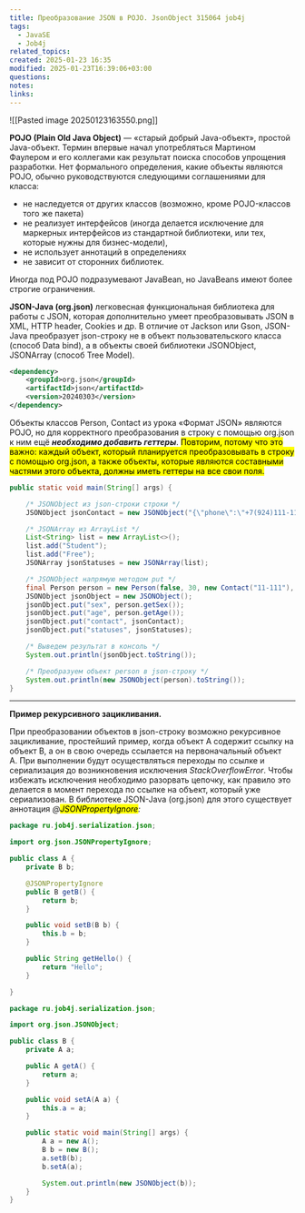 ```yaml
---
title: Преобразование JSON в POJO. JsonObject 315064 job4j
tags:
  - JavaSE
  - Job4j
related_topics: 
created: 2025-01-23 16:35
modified: 2025-01-23T16:39:06+03:00
questions: 
notes: 
links: 
---
```


![[Pasted image 20250123163550.png]]


**POJO (Plain Old Java Object)** — «старый добрый Java-объект», простой Java-объект. Термин впервые начал употребляться Мартином Фаулером и его коллегами как результат поиска способов упрощения разработки. Нет формального определения, какие объекты являются POJO, обычно руководствуются следующими соглашениями для класса:

- не наследуется от других классов (возможно, кроме POJO-классов того же пакета)
- не реализует интерфейсов (иногда делается исключение для маркерных интерфейсов из стандартной библиотеки, или тех, которые нужны для бизнес-модели),
- не использует аннотаций в определениях
- не зависит от сторонних библиотек.

Иногда под POJO подразумевают JavaBean, но JavaBeans имеют более строгие ограничения.

**JSON-Java (org.json)** легковесная функциональная библиотека для работы с JSON, которая дополнительно умеет преобразовывать JSON в XML, HTTP header, Cookies и др. В отличие от Jackson или Gson, JSON-Java преобразует json-строку не в объект пользовательского класса (способ Data bind), а в объекты своей библиотеки JSONObject, JSONArray (способ Tree Model).

```xml
<dependency>
    <groupId>org.json</groupId>
    <artifactId>json</artifactId>
    <version>20240303</version>
</dependency>
```

Объекты классов Person, Contact из урока «Формат JSON» являются POJO, но для корректного преобразования в строку с помощью org.json к ним ещё _**необходимо добавить геттеры**_. <mark class="hltr-red">Повторим, потому что это важно: каждый объект, который планируется преобразовывать в строку с помощью org.json, а также объекты, которые являются составными частями этого объекта, должны иметь геттеры на все свои поля.</mark>

```java
public static void main(String[] args) {

    /* JSONObject из json-строки строки */
    JSONObject jsonContact = new JSONObject("{\"phone\":\"+7(924)111-111-11-11\"}");

    /* JSONArray из ArrayList */
    List<String> list = new ArrayList<>();
    list.add("Student");
    list.add("Free");
    JSONArray jsonStatuses = new JSONArray(list);

    /* JSONObject напрямую методом put */
    final Person person = new Person(false, 30, new Contact("11-111"), "Worker", "Married");
    JSONObject jsonObject = new JSONObject();
    jsonObject.put("sex", person.getSex());
    jsonObject.put("age", person.getAge());
    jsonObject.put("contact", jsonContact);
    jsonObject.put("statuses", jsonStatuses);

    /* Выведем результат в консоль */
    System.out.println(jsonObject.toString());

    /* Преобразуем объект person в json-строку */
    System.out.println(new JSONObject(person).toString());
}

```


-----

**Пример рекурсивного зацикливания.**

При преобразовании объектов в json-строку возможно рекурсивное зацикливание, простейший пример, когда объект A содержит ссылку на объект B, а он в свою очередь ссылается на первоначальный объект A. При выполнении будут осуществляться переходы по ссылке и сериализация до возникновения исключения _StackOverflowError_. Чтобы избежать исключения необходимо разорвать цепочку, как правило это делается в момент перехода по ссылке на объект, который уже сериализован. В библиотеке JSON-Java (org.json) для этого существует аннотация _@<mark class="hltr-red">JSONPropertyIgnore</mark>:_

```java
package ru.job4j.serialization.json;

import org.json.JSONPropertyIgnore;

public class A {
    private B b;

    @JSONPropertyIgnore
    public B getB() {
        return b;
    }

    public void setB(B b) {
        this.b = b;
    }

    public String getHello() {
        return "Hello";
    }

}
```

```java
package ru.job4j.serialization.json;

import org.json.JSONObject;

public class B {
    private A a;

    public A getA() {
        return a;
    }

    public void setA(A a) {
        this.a = a;
    }

    public static void main(String[] args) {
        A a = new A();
        B b = new B();
        a.setB(b);
        b.setA(a);

        System.out.println(new JSONObject(b));
    }
}

```


